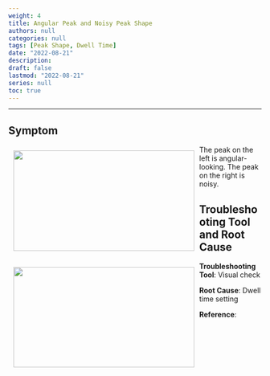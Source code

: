 ```yaml
---
weight: 4
title: Angular Peak and Noisy Peak Shape
authors: null
categories: null
tags: [Peak Shape, Dwell Time]
date: "2022-08-21"
description:  
draft: false
lastmod: "2022-08-21"
series: null
toc: true
---
```




<!--more-->
---

## Symptom
<div class = "row">
<img width ="360" height= "200" src = "/docs/images/Screenshot 2022-08-18 144542.png" style ="float: left" HSPACE="10" VSPACE="10"/>

The peak on the left is angular-looking.  The peak on the right is noisy.
</div>

## Troubleshooting Tool and Root Cause
<div class = "row">
<img width ="360" height= "200" src = "/docs/images/Screenshot 2022-08-18 144820.png" style ="float: left" HSPACE="10" VSPACE="10"/>

**Troubleshooting Tool**: Visual check

**Root Cause**: Dwell time setting
</div>

**Reference**:  
